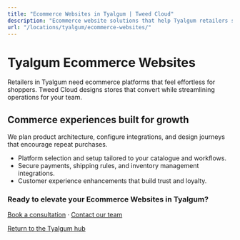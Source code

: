 ```yaml
---
title: "Ecommerce Websites in Tyalgum | Tweed Cloud"
description: "Ecommerce website solutions that help Tyalgum retailers sell with confidence."
url: "/locations/tyalgum/ecommerce-websites/"
---
```


# Tyalgum Ecommerce Websites

Retailers in Tyalgum need ecommerce platforms that feel effortless for shoppers. Tweed Cloud designs stores that convert while streamlining operations for your team.

## Commerce experiences built for growth

We plan product architecture, configure integrations, and design journeys that encourage repeat purchases.

- Platform selection and setup tailored to your catalogue and workflows.
- Secure payments, shipping rules, and inventory management integrations.
- Customer experience enhancements that build trust and loyalty.

### Ready to elevate your Ecommerce Websites in Tyalgum?

[Book a consultation](/consultation/) · [Contact our team](/contact/)

[Return to the Tyalgum hub](/locations/tyalgum/)
